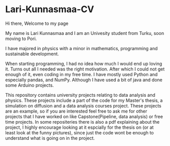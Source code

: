 # Lari-Kunnasmaa-CV

Hi there,
Welcome to my page

My name is Lari Kunnasmaa and I am an Univesity student from Turku, soon moving to Pori.

I have majored in physics with a minor in mathematics, programming and sustainable development. 

When starting programming, I had no idea how much I would end up loving it. Turns out all I needed was the right motivation. After which I could not get enough of it, even coding in my free time. I have mostly used Python and especially pandas, and NumPy. Although I have used a bit of java and done some Arduino projects.  

This repository contains university projects relating to data analysis and physics. These projects include a part of the code for my Master's thesis, a simulation on diffusion and a data analysis courses project. These projects are an example, so if you are interested feel free to ask me for other projects that I have worked on like Capstone(Pipeline, data analysis) or free time projects. In some repositeries there is also a pdf explaining about the project, I highly encourage looking at it espcially for the thesis on (or at least look at the funny pictures), since just the code wont be enough to understand what is going on in the project. 

 



